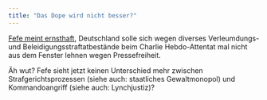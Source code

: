 ```yaml
---
title: "Das Dope wird nicht besser?"
---
```



<p><a href="http://blog.fefe.de/?ts=aa53961e&amp;wtf=fefe">Fefe meint ernsthaft</a>, Deutschland solle sich wegen diverses Verleumdungs- und Beleidigungsstraftatbestände beim Charlie Hebdo-Attentat mal nicht aus dem Fenster lehnen wegen Pressefreiheit.</p>

<p>Äh wut? Fefe sieht jetzt keinen Unterschied mehr zwischen Strafgerichtsprozessen (siehe auch: staatliches Gewaltmonopol) und Kommandoangriff (siehe auch: Lynchjustiz)?</p>